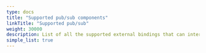 ```yaml
---
type: docs
title: "Supported pub/sub components"
linkTitle: "Supported pub/sub"
weight: 30000
description: List of all the supported external bindings that can interface with Dapr
simple_list: true
---
```


